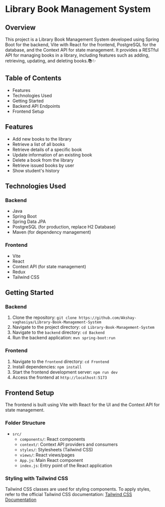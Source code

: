# Library Book Management System

## Overview
This project is a Library Book Management System developed using Spring Boot for the backend, Vite with React for the frontend, PostgreSQL for the database, and the Context API for state management. It provides a RESTful API for managing books in a library, including features such as adding, retrieving, updating, and deleting books.📚✨


## Table of Contents
- Features
- Technologies Used
- Getting Started
- Backend API Endpoints
- Frontend Setup

## Features
- Add new books to the library
- Retrieve a list of all books
- Retrieve details of a specific book
- Update information of an existing book
- Delete a book from the library
- Retrieve issued books by user
- Show student's history

## Technologies Used
### Backend
- Java
- Spring Boot
- Spring Data JPA
- PostgreSQL (for production, replace H2 Database)
- Maven (for dependency management)

### Frontend
- Vite
- React
- Context API (for state management)
- Redux
- Tailwind CSS

## Getting Started
### Backend
1. Clone the repository: `git clone https://github.com/Akshay-vaghasiya/Library-Book-Management-System`
2. Navigate to the project directory: `cd Library-Book-Management-System`
3. Navigate to the `backend` directory: `cd Backend`
4. Run the backend application: `mvn spring-boot:run`

### Frontend
1. Navigate to the `frontend` directory: `cd Frontend`
2. Install dependencies: `npm install`
3. Start the frontend development server: `npm run dev`
4. Access the frontend at `http://localhost:5173`

## Frontend Setup
The frontend is built using Vite with React for the UI and the Context API for state management.

### Folder Structure
- `src/`
  - `components/`: React components
  - `context/`: Context API providers and consumers
  - `styles/`: Stylesheets (Tailwind CSS)
  - `views/`: React views/pages
  - `App.js`: Main React component
  - `index.js`: Entry point of the React application

### Styling with Tailwind CSS
Tailwind CSS classes are used for styling components. To apply styles, refer to the official Tailwind CSS documentation: [Tailwind CSS Documentation](https://tailwindcss.com/docs)
